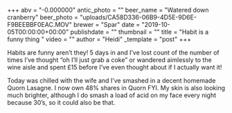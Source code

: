 +++
abv = "-0.000000"
antic_photo = ""
beer_name = "Watered down cranberry"
beer_photo = "uploads/CA58D336-06B9-4D5E-9D6E-F9BEEBBF0EAC.MOV"
brewer = "Spar"
date = "2019-10-05T00:00:00+00:00"
publishdate = ""
thumbnail = ""
title = "Habit is a funny thing "
video = ""
author = "Heidi"
_template = "post"
+++

Habits are funny aren’t they! 5 days in and I’ve lost count of the number of times I’ve thought “oh I’ll just grab a coke” or wandered aimlessly to the wine aisle and spent £15 before I’ve even thought about if I actually want it! 

Today was chilled with the wife and I’ve smashed in a decent homemade Quorn Lasagne. I now own 48% shares in Quorn FYI. My skin is also looking much brighter, although I do smash a load of acid on my face every night because 30’s, so it could also be that.

